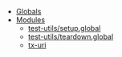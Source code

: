 * [Globals](globals.md)
* [Modules]()
  * [test-utils/setup.global](modules/_test_utils_setup_global_.md)
  * [test-utils/teardown.global](modules/_test_utils_teardown_global_.md)
  * [tx-uri](modules/_tx_uri_.md)
